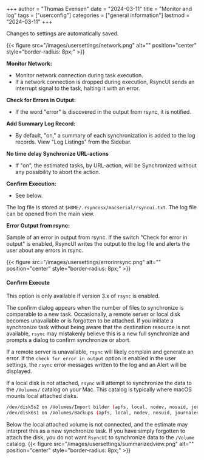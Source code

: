+++
author = "Thomas Evensen"
date = "2024-03-11"
title =  "Monitor and log"
tags = ["userconfig"]
categories = ["general information"]
lastmod = "2024-03-11"
+++

Changes to settings are automatically saved.

{{< figure src="/images/usersettings/network.png" alt="" position="center" style="border-radius: 8px;" >}}

**Monitor Network:**

- Monitor network connection during task execution.
- If a network connection is dropped during execution, RsyncUI sends an interrupt signal to the task, halting it with an error.

**Check for Errors in Output:**

- If the word "error" is discovered in the output from rsync, it is notified.

**Add Summary Log Record:**

- By default, "on," a summary of each synchronization is added to the log records. View "Log Listings" from the Sidebar.

**No time delay Synchronize URL-actions**

- If "on", the estimated tasks, by URL-action, will be Synchronized without any possibility to abort the action.

**Confirm Execution:**

- See below.

The log file is stored at `$HOME/.rsyncosx/macserial/rsyncui.txt`. The log file can be opened from the main view.

**Error Output from rsync:**

Sample of an error in output from rsync. If the switch "Check for error in output" is enabled, RsyncUI writes the output to the log file and alerts the user about any errors in rsync.

{{< figure src="/images/usersettings/errorinrsync.png" alt="" position="center" style="border-radius: 8px;" >}}

#### Confirm Execute

This option is only available if version 3.x of `rsync` is enabled.

The confirm dialog appears when the number of files to synchronize is comparable to a new task. Occasionally, a remote server or local disk becomes unavailable or is forgotten to be attached. If you initiate a synchronize task without being aware that the destination resource is not available, `rsync` may mistakenly believe this is a new full synchronize and prompts a dialog to confirm synchronize or abort.

If a remote server is unavailable, `rsync` will likely complain and generate an error. If the `check for error in output` option is enabled in the user settings, the `rsync` error messages written to the log and an Alert will be displayed.

If a local disk is not attached, `rsync` will attempt to synchronize the data to the `/Volumes/` catalog on your Mac. This catalog is typically where macOS mounts local attached disks.
```bash
/dev/disk5s2 on /Volumes/Import bilder (apfs, local, nodev, nosuid, journaled, noowners)
/dev/disk6s1 on /Volumes/Backups (apfs, local, nodev, nosuid, journaled, noowners)
```
Below the local attached volume is not connected, and the estimate may interpret this as a new synchronize task. If you have simply forgotten to attach the disk, you do not want `RsyncUI` to synchronize data to the `/Volume` catalog.
{{< figure src="/images/usersettings/summarizedview.png" alt="" position="center" style="border-radius: 8px;" >}}
